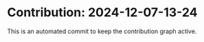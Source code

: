 # Contribution: 2024-12-07-13-24
This is an automated commit to keep the contribution graph active.
